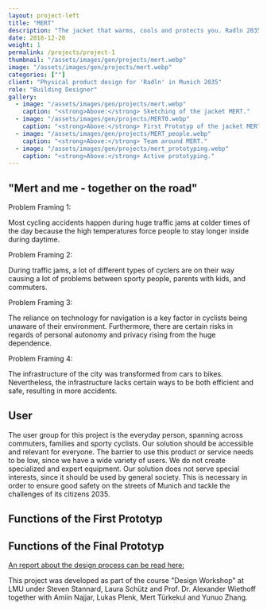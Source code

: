 ```yaml
---
layout: project-left
title: "MERT"
description: "The jacket that warms, cools and protects you. Radln 2035."
date: 2018-12-20
weight: 1
permalink: /projects/project-1
thumbnail: "/assets/images/gen/projects/mert.webp"
image: "/assets/images/gen/projects/mert.webp"
categories: [""]
client: "Physical product design for 'Radln' in Munich 2035"
role: "Building Designer"
gallery:
  - image: "/assets/images/gen/projects/mert.webp"
    caption: "<strong>Above:</strong> Sketching of the jacket MERT."
  - image: "/assets/images/gen/projects/MERT0.webp"
    caption: "<strong>Above:</strong> First Prototyp of the jacket MERT."
  - image: "/assets/images/gen/projects/MERT_people.webp"
    caption: "<strong>Above:</strong> Team around MERT."
  - image: "/assets/images/gen/projects/mert_prototyping.webp"
    caption: "<strong>Above:</strong> Active prototyping."
---
```

## "Mert and me - together on the road"

Problem Framing 1:

Most cycling accidents happen during huge traffic jams at colder times of the day because the high temperatures force people to stay longer inside during daytime.

Problem Framing 2:

During traffic jams, a lot of different types of cyclers are on their way causing a lot of problems between sporty people, parents with kids, and commuters.

Problem Framing 3:

The reliance on technology for navigation is a key factor in cyclists being unaware of their environment. Furthermore, there are certain risks in regards of personal autonomy and privacy rising from the huge dependence.

Problem Framing 4: 

The infrastructure of the city was transformed from cars to bikes. Nevertheless, the infrastructure lacks certain ways to be both efficient and safe, resulting in more accidents.

## User
The user group for this project is the everyday person, spanning across commuters, families and sporty cyclists. Our solution should be accessible and relevant for everyone. The barrier to use this product or service needs to be low, since we have a wide variety of users. We do not create specialized and expert equipment. Our solution does not serve special interests, since it should be used by general society. This is necessary in order to ensure good safety on the streets of Munich and tackle the challenges of  its citizens 2035.

## Functions of the First Prototyp

## Functions of the Final Prototyp



[An report about the design process can be read here:](/assets/files/MERT_Report.pdf)

This project was developed as part of the course "Design Workshop" at LMU under Steven Stannard, Laura Schütz and Prof. Dr. Alexander Wiethoff together with Amiin Najjar, Lukas Plenk, Mert Türkekul and Yunuo Zhang. 